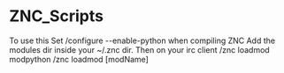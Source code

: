 # ZNC_Scripts


To use this 
Set /configure --enable-python when compiling ZNC
Add the modules dir inside your ~/.znc dir.
Then on your irc client
/znc loadmod modpython
/znc loadmod [modName]
